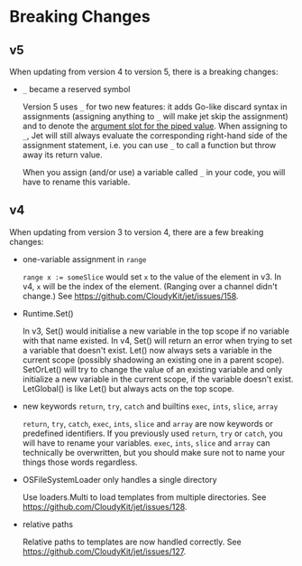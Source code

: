 # Breaking Changes

## v5

When updating from version 4 to version 5, there is a breaking changes:

- `_` became a reserved symbol

    Version 5 uses `_` for two new features: it adds Go-like discard syntax in assignments (assigning anything to `_` will make jet skip the assignment) and to denote the [argument slot for the piped value](./syntax.md#piped-argument-slot). When assigning to `_`, Jet will still always evaluate the corresponding right-hand side of the assignment statement, i.e. you can use `_` to call a function but throw away its return value.

    When you assign (and/or use) a variable called `_` in your code, you will have to rename this variable.

## v4

When updating from version 3 to version 4, there are a few breaking changes:

- one-variable assignment in `range`

    `range x := someSlice` would set `x` to the value of the element in v3. In v4, `x` will be the index of the element. (Ranging over a channel didn't change.)
    See https://github.com/CloudyKit/jet/issues/158.

- Runtime.Set()

    In v3, Set() would initialise a new variable in the top scope if no variable with that name existed. In v4, Set() will return an error when trying to set a variable that doesn't exist. Let() now always sets a variable in the current scope (possibly shadowing an existing one in a parent scope). SetOrLet() will try to change the value of an existing variable and only initialize a new variable in the current scope, if the variable doesn't exist. LetGlobal() is like Let() but always acts on the top scope.

- new keywords `return`, `try`, `catch` and builtins `exec`, `ints`, `slice`, `array`

    `return`, `try`, `catch`, `exec`, `ints`, `slice` and `array` are now keywords or predefined identifiers. If you previously used `return`, `try` or `catch`, you will have to rename your variables. `exec`, `ints`, `slice` and `array` can technically be overwritten, but you should make sure not to name your things those words regardless.

- OSFileSystemLoader only handles a single directory

    Use loaders.Multi to load templates from multiple directories. See https://github.com/CloudyKit/jet/issues/128.

- relative paths

    Relative paths to templates are now handled correctly. See https://github.com/CloudyKit/jet/issues/127.